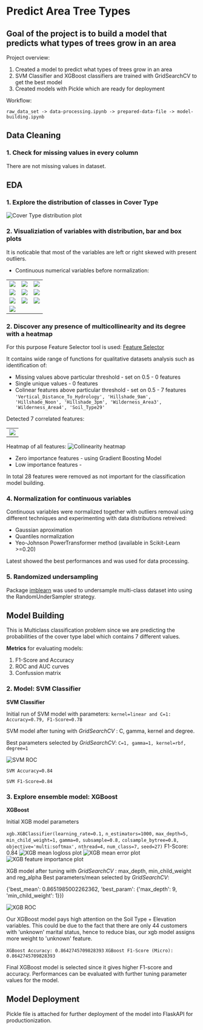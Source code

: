 # Predict Area Tree Types

## Goal of the project is to build a model that predicts what types of trees grow in an area

Project overview:
1. Created a model to predict what types of trees grow in an area
2. SVM Classifier and XGBoost classifiers are trained with GridSearchCV to get the best model
3. Created models  with Pickle which are ready for deployment

Workflow:

```raw_data_set -> data-processing.ipynb -> prepared-data-file -> model-building.ipynb```

## Data Cleaning

### 1. Check for missing values in every column

There are not missing values in dataset.

## EDA

### 1. Explore the distribution of classes in Cover Type

![Cover Type distribution plot](/images/cover_type_distribution.png)

### 2. Visualiziation of variables with distribution, bar and box plots
It is noticable that most of the variables are left or right skewed with present outliers.

- Continuous numerical variables before normalization:

<table border=0>
  <tr>
    <td valign="top"><img src="/images/Elevation_distribution.png"></td>
    <td valign="top"><img src="/images/Aspect_distribution.png"></td>
    <td valign="top"><img src="/images/Slope_distribution.png"></td>
  </tr>  
   <tr>
    <td valign="top"><img src="/images/hillshade_9am.png"></td>
    <td valign="top"><img src="/images/hillshade_noon.png"></td>
    <td valign="top"><img src="/images/hillshade_3pm.png"></td>
  </tr>
  <tr>
    <td valign="top"><img src="/images/horizontal_distance_to_fire_points.png"></td>
    <td valign="top"><img src="/images/horizontal_distance_to_hydrology_distribution.png"></td>
    <td valign="top"><img src="/images/horizontal_distance_to_roadways_distribution.png"></td>
  </tr>
  <tr>
    <td valign="top"><img src="/images/vertical_distrance_to_hydrology_distribution.png"></td>
  </tr>
 </table>

### 2. Discover any presence of multicollinearity and its degree with a heatmap
For this purpose Feature Selector tool is used: [Feature Selector](https://github.com/WillKoehrsen/feature-selector)

It contains wide range of functions for qualitative datasets analysis such as identification of:

- Missing values above particular threshold - set on 0.5 - 0 features
- Single unique values - 0 features
- Colinear features above particular threshold - set on 0.5 - 7 features
```'Vertical_Distance_To_Hydrology', 'Hillshade_9am', 'Hillshade_Noon', 'Hillshade_3pm', 'Wilderness_Area3', 'Wilderness_Area4', 'Soil_Type29'```

Detected 7 correlated features:

<table border=0>
  <tr>
    <td valign="top"><img src="/images/correlated_features.png"></td>
  </tr> 
 </table>


Heatmap of all features:
![Collinearity heatmap](/images/all_correlations.png)

- Zero importance features - using Gradient Boosting Model
- Low importance features - 

In total 28 features were removed as not important for the classification model building.

### 4. Normalization for continuous variables

Continuous variables were normalized together with outliers removal using different techniques and experimenting with data distributions retreived:
- Gaussian aproximation
- Quantiles normalization
- Yeo-Johnson PowerTransformer method (available in Scikit-Learn >=0.20)

Latest showed the best performances and was used for data processing.

### 5. Randomized undersampling

Package [imblearn](https://imbalanced-learn.readthedocs.io/en/stable/api.html) was used to undersample multi-class dataset into using the RandomUnderSampler strategy. 

## Model Building

This is Multiclass classification problem since we are predicting the probabilities of the cover type label which contains 7 different values.

**Metrics** for evaluating models: 
1. F1-Score and Accuracy
2. ROC and AUC curves
3. Confussion matrix

### 2. Model:  **SVM Classifier**

**SVM Classifier**

Initial run of SVM model with parameters: ```kernel=linear and C=1: Accuracy=0.79, F1-Score=0.78```

SVM model after tuning with *GridSearchCV* : C, gamma, kernel and degree.

Best parameters selected by *GridSearchCV*: ```C=1, gamma=1, kernel=rbf, degree=1```

![SVM ROC](/images/svm_rbf_roc.png)

```SVM Accuracy=0.84```

```SVM F1-Score=0.84```

### 3. Explore ensemble model: **XGBoost**

**XGBoost**

Initial XGB model parameters

```xgb.XGBClassifier(learning_rate=0.1,```
                    ```n_estimators=1000,```
                    ```max_depth=5,```
                    ```min_child_weight=1,```
                    ```gamma=0,```
                    ```subsample=0.8,```
                    ```colsample_bytree=0.8,```
                    ```objective='multi:softmax',```
                    ```nthread=4,```
                    ```num_class=7,```
                    ```seed=27)```
F1-Score: 0.84
![XGB mean logloss plot](/images/xgb_mlogloss.png)
![XGB mean error plot](/images/xlb_merror.png)
![XGB feature importance plot](/images/xgb_feature_importance.png)

XGB model after tuning with *GridSearchCV* : max_depth, min_child_weight and reg_alpha
Best parameters/mean selected by *GridSearchCV*: 

{'best_mean': 0.8651985002262362,
  'best_param': {'max_depth': 9, 'min_child_weight': 1}})
  
![XGB ROC](/images/xlb_roc.png)

Our XGBoost model pays high attention on the Soil Type + Elevation variables. This could be due to the fact that there are only 44 customers with 'unknown' marital status, hence to reduce bias, our xgb model assigns more weight to 'unknown' feature.

```XGBoost Accuracy: 0.8642745709828393```
```XGBoost F1-Score (Micro): 0.8642745709828393```

Final XGBoost model is selected since it gives higher F1-score and accuracy. Performances can be evaluated with further tuning parameter values for the model.

## Model Deployment

Pickle file is attached for further deployment of the model into FlaskAPI for productionization.
